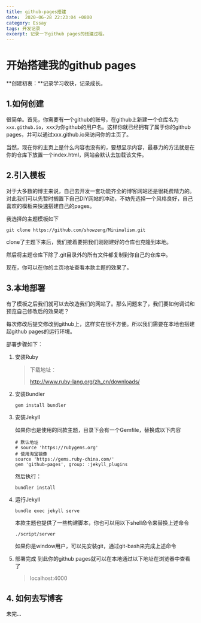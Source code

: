 ```yaml
---
title: github-pages搭建
date:  2020-06-28 22:23:04 +0800
category: Essay
tags: 开发记录
excerpt: 记录一下github pages的搭建过程。
---
```


# 开始搭建我的github pages



**创建初衷：**记录学习收获，记录成长。



## 1.如何创建

很简单。首先，你需要有一个github的账号，在github上新建一个仓库名为`xxx.github.io`，xxx为你github的用户名。这样你就已经拥有了属于你的github pages，并可以通过xxx.github.io来访问你的主页了。

当然，现在你的主页上是什么内容也没有的，要想显示内容，最暴力的方法就是在你的仓库下放置一个index.html，网站会默认去加载该文件。



## 2.引入模板

对于大多数的博主来说，自己去开发一套功能齐全的博客网站还是很耗费精力的。对此我们可以先暂时搁置下自己DIY网站的冲动，不妨先选择一个风格良好，自己喜欢的模板来快速搭建自己的pages。

我选择的主题模板如下

```shell
git clone https://github.com/showzeng/Minimalism.git
```

clone了主题下来后，我们接着要把我们刚刚建好的仓库也克隆到本地。

然后将主题仓库下除了.git目录外的所有文件都复制到你自己的仓库中。

现在，你可以在你的主页地址查看本款主题的效果了。

[查看本款主题的效果]: https://showzeng.github.io/



## 3.本地部署

有了模板之后我们就可以去改造我们的网站了。那么问题来了，我们要如何调试和预览自己修改后的效果呢？

每次修改后提交修改到github上，这样实在很不方便。所以我们需要在本地也搭建起github pages的运行环境。

部署步骤如下：

1. 安装Ruby

   > 下载地址：
   >
   > http://www.ruby-lang.org/zh_cn/downloads/

2. 安装Bundler

   ```shell
   gem install bundler
   ```

3. 安装Jekyll

   如果你也是使用的同款主题，目录下会有一个Gemfile，替换成以下内容

   ```shell
   # 默认地址
   # source 'https://rubygems.org'
   # 使用淘宝镜像
   source 'https://gems.ruby-china.com/'
   gem 'github-pages', group: :jekyll_plugins
   ```

   然后执行：

   ```shell
   bundler install
   ```

4. 运行Jekyll

   ```
   bundle exec jekyll serve
   ```

   本款主题也提供了一些构建脚本，你也可以用以下shell命令来替换上述命令

   ```shell
   ./script/server
   ```

   如果你是window用户，可以先安装git，通过git-bash来完成上述命令

5. 部署完成
   到此你的github pages就可以在本地通过以下地址在浏览器中查看了

   > localhost:4000



## 4. 如何去写博客

未完...





